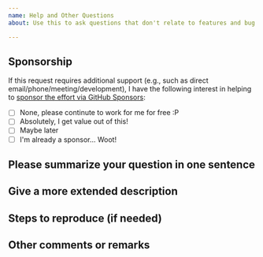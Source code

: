 ```yaml
---
name: Help and Other Questions
about: Use this to ask questions that don't relate to features and bug reports

---
```


## Sponsorship  
<!--
Open-Source is not free.  We need to eat too. ~wink!~  

We manage a TON of DNN extensions... Look!  
https://upendoventures.com/What/CMS/DNN/Extensions  
-->

If this request requires additional support (e.g., such as direct email/phone/meeting/development), I have the following interest in helping to [sponsor the effort via GitHub Sponsors](https://github.com/sponsors/UpendoVentures):    

- [ ] None, please continute to work for me for free :P  
- [ ] Absolutely, I get value out of this!  
- [ ] Maybe later  
- [ ] I'm already a sponsor... Woot!  

## Please summarize your question in one sentence


## Give a more extended description


## Steps to reproduce (if needed)


## Other comments or remarks  
